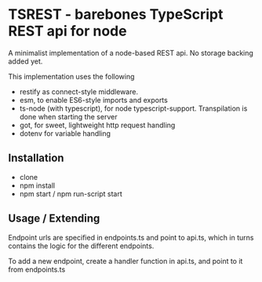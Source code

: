 # TSREST - barebones TypeScript REST api for node
A minimalist implementation of a node-based REST api.
No storage backing added yet.

This implementation uses the following
  * restify as connect-style middleware.
  * esm, to enable ES6-style imports and exports
  * ts-node (with typescript), for node typescript-support. Transpilation is done when starting the server
  * got, for sweet, lightweight http request handling 
  * dotenv for variable handling

## Installation
  * clone
  * npm install
  * npm start / npm run-script start

## Usage / Extending

Endpoint urls are specified in endpoints.ts and point to api.ts, which in turns contains the logic for the different endpoints.

To add a new endpoint, create a handler function in api.ts, and point to it from endpoints.ts